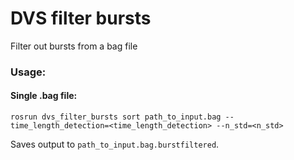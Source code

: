 # DVS filter bursts

Filter out bursts from a bag file

### Usage:
#### Single .bag file:

    rosrun dvs_filter_bursts sort path_to_input.bag --time_length_detection=<time_length_detection> --n_std=<n_std>
    
Saves output to ```path_to_input.bag.burstfiltered```.

